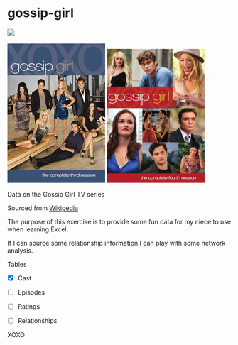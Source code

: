 # gossip-girl

![](https://img.shields.io/badge/XOXO-initiating-B40411?style=for-the-badge&labelColor=black
)

![](assets/Gossip_Girl_season_3_DVD.png)
![](assets/Gossip_Girl_season_4_DVD.png)

Data on the Gossip Girl TV series

Sourced from [Wikipedia](https://en.wikipedia.org/wiki/Gossip_Girl)

The purpose of this exercise is to provide some fun data for my niece to use when learning Excel.

If I can source some relationship information I can play with some network analysis.

Tables

- [x] Cast
- [ ] Episodes
- [ ] Ratings
- [ ] Relationships


XOXO

